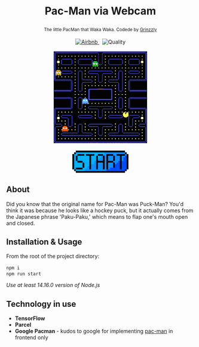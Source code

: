 <h1 align="center">Pac-Man via Webcam</h1>

<div align="center">
  <sub>The little PacMan that Waka Waka. Codede by
    <a href="https://github.com/Grinzzly">Grinzzly</a>
  </sub>
  <br>
  <br>
  <a href="https://github.com/airbnb/javascript">
        <img src="https://img.shields.io/badge/Code%20Style-Airbnb-red.svg"
             alt="Airbnb">
  </a>
  &nbsp;
  <img src="https://img.shields.io/badge/60%25%20of%20the%20time-works%20every%20time-blue.svg" alt="Quality">
  <br>
  <br>
  <img width="250" src="./src/ui-kit/images/preview.jpg" alt="PacMan">
  <br>
  <br>
  <div align="center">
    <a href="https://pac-man.simplexco.de/">
      <img width="150" src="./src/ui-kit/images/start_button.png" />
    </a>
  </div>
</div>

## About
Did you know that the original name for Pac-Man was Puck-Man? You'd think it was because he looks like a hockey puck, but it actually comes from the Japanese phrase 'Paku-Paku,' which means to flap one's mouth open and closed.

## Installation & Usage

From the root of the project directory:
```
npm i
npm run start
```
_Use at least 14.16.0 version of Node.js_

## Technology in use

* __TensorFlow__
* __Parcel__
* __Google Pacman__ - kudos to google for implementing [pac-man](https://storage.googleapis.com/tfjs-examples/assets/webcam-transfer-learning/pacman-google.js) in frontend only
